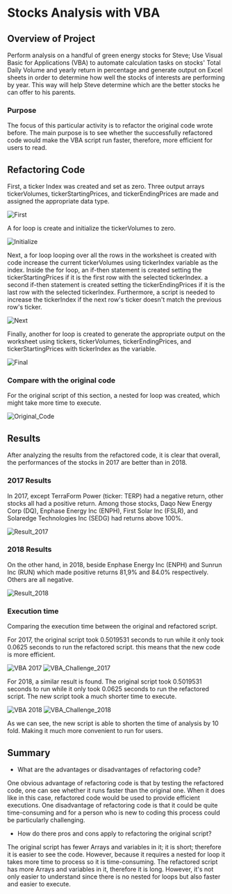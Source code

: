 # Stocks Analysis with VBA

## Overview of Project
Perform analysis on a handful of green energy stocks for Steve; Use Visual Basic for Applications (VBA) to automate calculation tasks on stocks' Total Daily Volume and yearly return in percentage and generate output on Excel sheets in order to determine how well the stocks of interests are performing by year. This way will help Steve determine which are the better stocks he can offer to his parents.

### Purpose
The focus of this particular activity is to refactor the original code wrote before. The main purpose is to see whether the successfully refactored code would make the VBA script run faster, therefore, more efficient for users to read.

## Refactoring Code
First, a ticker Index was created and set as zero. Three output arrays tickerVolumes, tickerStartingPrices, and tickerEndingPrices are made and assigned the appropriate data type.

![First](https://user-images.githubusercontent.com/84931545/124359474-3c4ac100-dbf3-11eb-870c-be5c3329d59f.PNG)

A for loop is create and initialize the tickerVolumes to zero.

![Initialize](https://user-images.githubusercontent.com/84931545/124359489-4ec4fa80-dbf3-11eb-8856-ba2a4cdaab82.PNG)


Next, a for loop looping over all the rows in the worksheet is created with code increase the current tickerVolumes using tickerIndex variable as the index. Inside the for loop, an if-then statement is created setting the tickerStartingPrices if it is the first row with the selected tickerIndex. a second if-then statement is created setting the tickerEndingPrices if it is the last row with the selected tickerIndex. Furthermore, a script is needed to increase the tickerIndex if the next row's ticker doesn't match the previous row's ticker. 

![Next](https://user-images.githubusercontent.com/84931545/124359498-55537200-dbf3-11eb-80a8-296a9a7ac87c.PNG)


Finally, another for loop is created to generate the appropriate output on the worksheet using tickers, tickerVolumes, tickerEndingPrices, and tickerStartingPrices with tickerIndex as the variable.

![Final](https://user-images.githubusercontent.com/84931545/124359506-5b495300-dbf3-11eb-9125-6feb8bbcf76c.PNG)


### Compare with the original code
For the original script of this section, a nested for loop was created, which might take more time to execute. 

![Original_Code](https://user-images.githubusercontent.com/84931545/124359615-b9763600-dbf3-11eb-9def-64a89f887909.PNG)


## Results
After analyzing the results from the refactored code, it is clear that overall, the performances of the stocks in 2017 are better than in 2018. 

### 2017 Results
In 2017, except TerraForm Power (ticker: TERP) had a negative return, other stocks all had a positive return. Among those stocks, Daqo New Energy Corp (DQ), Enphase Energy Inc (ENPH), First Solar Inc (FSLR), and Solaredge Technologies Inc (SEDG) had returns above 100%. 

![Result_2017](https://user-images.githubusercontent.com/84931545/124359554-8cc21e80-dbf3-11eb-8721-123bf0d4e2d9.PNG)


### 2018 Results
On the other hand, in 2018, beside Enphase Energy Inc (ENPH) and Sunrun Inc (RUN) which made positive returns 81,9% and 84.0% respectively. Others are all negative. 

![Result_2018](https://user-images.githubusercontent.com/84931545/124359557-8f247880-dbf3-11eb-9f8d-11b2f86ae3a7.PNG)


### Execution time 
Comparing the execution time between the original and refactored script. 

For 2017, the original script took 0.5019531 seconds to run while it only took 0.0625 seconds to run the refactored script. this means that the new code is more efficient. 

![VBA 2017](https://user-images.githubusercontent.com/84931545/124359565-96e41d00-dbf3-11eb-856a-6a09dadacfe1.PNG)
![VBA_Challenge_2017](https://user-images.githubusercontent.com/84931545/124359571-98ade080-dbf3-11eb-8ce2-216fc7020c93.PNG)

For 2018, a similar result is found. The original script took 0.5019531 seconds to run while it only took 0.0625 seconds to run the refactored script. The new script took a much shorter time to execute. 

![VBA 2018](https://user-images.githubusercontent.com/84931545/124359575-9c416780-dbf3-11eb-8174-56ac46e59c83.PNG)
![VBA_Challenge_2018](https://user-images.githubusercontent.com/84931545/124359581-9fd4ee80-dbf3-11eb-93c2-284ac16e51fa.PNG)

As we can see, the new script is able to shorten the time of analysis by 10 fold. Making it much more convenient to run for users.


## Summary

- What are the advantages or disadvantages of refactoring code?

One obvious advantage of refactoring code is that by testing the refactored code, one can see whether it runs faster than the original one. When it does like in this case, refactored code would be used to provide efficient executions. One disadvantage of refactoring code is that it could be quite time-consuming and for a person who is new to coding this process could be particularly challenging. 

- How do there pros and cons apply to refactoring the original script?

The original script has fewer Arrays and variables in it; it is short; therefore it is easier to see the code. However, because it requires a nested for loop it takes more time to process so it is time-consuming. The refactored script has more Arrays and variables in it, therefore it is long. However, it's not only easier to understand since there is no nested for loops but also faster and easier to execute. 
